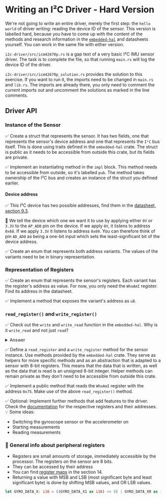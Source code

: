 # Writing an I²C Driver - Hard Version

We're not going to write an entire driver, merely the first step: the `hello world` of driver writing: reading the device ID of the sensor. This version is labelled hard, because you have to come up with the content of the methods and research information in the [`embedded-hal`](https://docs.rs/embedded-hal/latest/embedded_hal/) and datasheets yourself.  You can work in the same file with either version.

`i2c-driver/src/icm42670p.rs` is a gap text of a very basic I²C IMU sensor driver. The task is to complete the file, so that running `main.rs` will log the device ID of the driver.

`i2c-driver/src/icm42670p_solution.rs` provides the solution to this exercise. If you want to run it, the imports need to be changed in `main.rs` and `lib.rs`. The imports are already there, you only need to comment the current imports out and uncomment the solutions as marked in the line comments.

## Driver API

### Instance of the Sensor

 ✅ Create a struct that represents the sensor. It has two fields, one that represents the sensor's device address and one that represents the `I²C` bus itself. This is done using traits defined in the `embedded-hal` crate. The struct is public as it needs to be accessible from outside this crate, but its fields are private.

 ✅ Implement an instantiating method in the `impl` block. This method needs to be accessible from outside, so it's labelled `pub`. The method takes ownership of the I²C bus and creates an instance of the struct you defined earlier.


#### Device address

 ✅ This I²C device has two possible addresses, find them in the [datasheet, section 9.3](https://invensense.tdk.com/wp-content/uploads/2021/07/DS-000451-ICM-42670-P-v1.0.pdf).


🔎  We tell the device which one we want it to use by applying either `0V` or `3.3V` to the `AP_AD0` pin on the device. If we apply `0V`, it listens to address `0x68`. If we apply `3.3V` it listens to address `0x69`. You can therefore think of pin `AD_AD0` as being a one-bit input which sets the least-significant bit of the device address.

✅ Create an enum that represents both address variants. The values of the variants need to be in binary representation.

### Representation of Registers

✅ Create an enum that represents the sensor's registers. Each variant has the register's address as value. For now, you only need the `WhoAmI` register. Find its address in the datasheet.

✅ Implement a method that exposes the variant's address as `u8`.

### `read_register()` and `write_register()`

✅ Check out the `write` and `write_read` function in the `embedded-hal`. Why is it `write_read` and not just `read`?

<Details>
    <Summary>Answer</Summary>
The reason for this lies in the characteristics of the I²C protocol: We first need to write a command over the I²C bus to specify which register we want to read from.
</Details>

✅ Define a `read_register` and a `write_register` method for the sensor instance. Use methods provided by the `embedded-hal` crate. They serve as helpers for more specific methods and as an abstraction that is adapted to a sensor with 8-bit registers. This means that the data that is written, as well as the data that is read is an unsigned 8-bit integer. Helper methods can remain private as they don't need to be accessible from outside this crate.

✅ Implement a public method that reads the `WhoAmI` register with the address `0x75`. Make use of the above `read_register()` method.

✅ Optional: Implement further methods that add features to the driver. Check the [documentation](https://invensense.tdk.com/wp-content/uploads/2021/07/DS-000451-ICM-42670-P-v1.0.pdf) for the respective registers and their addresses. 💡 Some ideas:
 * Switching the gyroscope sensor or the accelerometer on
 * Starting measurements
 * Reading measurements

### 🔎 General info about peripheral registers

- Registers are small amounts of storage, immediately accessible by the processor. The registers on the sensor are 8 bits.
- They can be accessed by their address
- You can find [register maps](https://invensense.tdk.com/wp-content/uploads/2021/07/DS-000451-ICM-42670-P-v1.0.pdf) in the section 14.
- Returning a value with MSB and LSB (most significant byte and least significant byte) is done by shifting MSB values, and OR LSB values.
```rust
let GYRO_DATA_X: i16 = ((GYRO_DATA_X1 as i16) << 8) | GYRO_DATA_X0 as i16;
```
